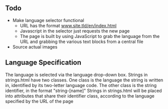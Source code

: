 Todo
------
- Make language selector functional
  - URL has the format www.site.tld/en/index.html
  - Javascript in the selector just requests the new page
  - The page is built by using JavaScript to grab the language from the URL and grabbing the various text blocks from a central file
- Source actual images


Language Specification
------
The language is selected via the language drop-down box.
Strings in strings.html have two classes. One class is the language the string is written in, identified by its two-letter language code. The other class is the string identifier, in the format "string-[name]"
Strings in strings.html will be placed into attributes that share their identifier class, according to the language specified by the URL of the page
